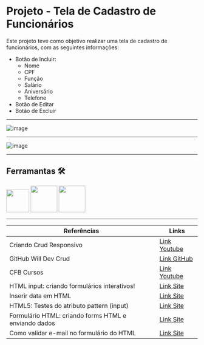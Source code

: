 # Projeto - Tela de Cadastro de Funcionários

Este projeto teve como objetivo realizar uma tela de cadastro de funcionários, com as seguintes informações:

- Botão de Incluir:
    - Nome
    - CPF
    - Função
    - Salário
    - Aniversário
    - Telefone
- Botão de Editar
- Botão de Excluir

<hr>

![image](https://user-images.githubusercontent.com/108991648/192301269-56995091-e7ed-43c9-9ffa-1ce505730a20.png)

<hr>

![image](https://user-images.githubusercontent.com/108991648/192123994-36b1591c-d69b-408d-95ee-99f9902803ee.png)

<hr>

## Ferramantas 🛠


<img src="https://cdn.jsdelivr.net/gh/devicons/devicon/icons/javascript/javascript-original.svg" width="60" height="60"/> <img src="https://cdn.jsdelivr.net/gh/devicons/devicon/icons/html5/html5-original-wordmark.svg" width="70" height="70"/> <img src="https://cdn.jsdelivr.net/gh/devicons/devicon/icons/css3/css3-original-wordmark.svg" width="70" height="70"/>

<hr>


Referências | Links
-|-
Criando Crud Responsivo |[Link Youtube](https://www.youtube.com/watch?v=JxtQJ8P0ekE)
GitHub Will Dev Crud | [Link GitHub](https://github.com/WilliamDosSantos/CRUD-JavaScript)
CFB Cursos | [Link Youtube](https://www.youtube.com/watch?v=Md8S7pGgnSs)
HTML input: criando formulários interativos! | [Link Site](https://blog.betrybe.com/html/input-html/)
Inserir data em HTML | [Link Site](https://acervolima.com/como-definir-a-data-do-tipo-de-entrada-no-formato-dd-mm-aaaa-usando-html/)
HTML5: Testes do atributo pattern (input) | [Link Site](https://aurelio.net/regex/html5/pattern.html)
Formulário HTML: criando forms HTML e enviando dados | [Link Site](https://www.homehost.com.br/blog/tutoriais/formulario-html/)
Como validar e-mail no formulário do HTML | [Link Site](https://www.horadecodar.com.br/2020/03/12/como-validar-e-mail-no-formulario-do-html/)
